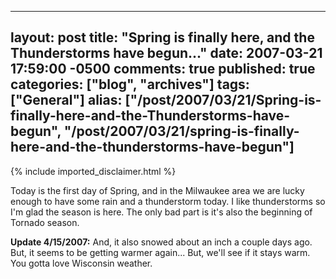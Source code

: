   ---
  layout: post
  title: "Spring is finally here, and the Thunderstorms have begun..."
  date: 2007-03-21 17:59:00 -0500
  comments: true
  published: true
  categories: ["blog", "archives"]
  tags: ["General"]
  alias: ["/post/2007/03/21/Spring-is-finally-here-and-the-Thunderstorms-have-begun", "/post/2007/03/21/spring-is-finally-here-and-the-thunderstorms-have-begun"]
  ---
<!-- more -->
{% include imported_disclaimer.html %}
<P>Today is the first day of Spring, and in the Milwaukee area we are lucky enough to have some rain and a thunderstorm today. I like thunderstorms so I'm glad the season is here. The only bad part is it's also the beginning of Tornado season.</P>
<P><STRONG>Update 4/15/2007:</STRONG> And, it also snowed about an inch a couple days ago. But, it seems to be getting warmer again... But, we'll see if it stays warm. You gotta love Wisconsin weather.</P>
